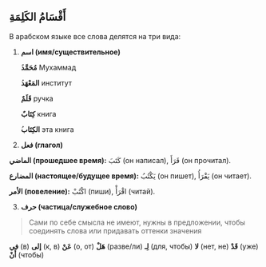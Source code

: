 ﻿ِأَقْسَامُ الكَلِمَة 
-
В арабском языке все слова делятся на три вида:

 1.  **اسم (имя/существительное)**
   
     ٌ**مُحَمَّد**
Мухаммад
           
     ُ**المَعْهَد** 
     институт
           
       **قَلَمٌ**
       ручка
           
       **كِتَابٌ**
       книга
           
      ُ**الكِتَاب**
       эта книга

            
2.  **فعل (глагол)**
   
      
   **الماضي (прошедшее время):** كَتَبَ (он написал), قَرَأَ (он прочитал).
            
   **المضارع (настоящее/будущее время):** يَكْتُبُ (он пишет), يَقْرَأُ (он читает).
            
   **الأمر (повеление):** اكْتُبْ (пиши), اقْرَأْ (читай).
            
3.  **حرف (частица/служебное слово)**
    

>    Сами по себе смысла не имеют, нужны в предложении, чтобы соединять слова или придавать оттенки значения 

      
        
 **في** (в)
 **إلى** (к, в)
 **عَنْ** (о, от)
 **هَلْ** (разве/ли)
 **لِـ** (для, чтобы)
 **لا** (нет, не)
 **قَدْ** (уже)
 **أَنْ** (чтобы)
   

